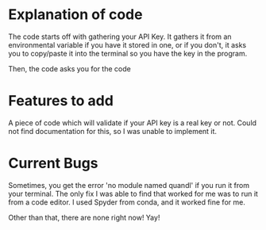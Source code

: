 # Explanation of code

The code starts off with gathering your API Key. It gathers it from an environmental variable if you have it stored in one, or if you don't, it asks you to copy/paste it into the terminal so you have the key in the program.

Then, the code asks you for the code 


# Features to add
A piece of code which will validate if your API key is a real key or not. Could not find documentation for this, so I was unable to implement it.

# Current Bugs
Sometimes, you get the error 'no module named quandl' if you run it from your terminal. The only fix I was able to find that worked for me was to run it from a code editor. I used Spyder from conda, and it worked fine for me.

Other than that, there are none right now! Yay!

